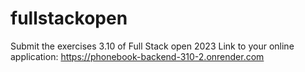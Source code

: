 # fullstackopen
Submit the exercises 3.10 of Full Stack open 2023
Link to your online application: https://phonebook-backend-310-2.onrender.com
